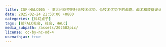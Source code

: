 ```yaml
---
title: ISF-HALC005 - 澳大利亚控制社无技术优势、低技术优势下的战略、战术和装备设计
date: 2025-02-24 21:50:00 +0800
categories: [科幻点子]
tags: [前FALC社会, 社会, HALC] 
media_subpath: /assets/202502pic/
license: cc-by-nc-nd-4
usemathjax: true
---
```


